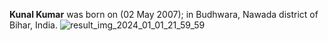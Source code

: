 **Kunal Kumar** was born on (02 May 2007); in Budhwara, Nawada district of Bihar, India.
![result_img_2024_01_01_21_59_59](https://github.com/Kunalkumarxyz/Kunal-Kumar/assets/156519786/69f14dd3-71f6-40bc-9837-24048b88291e)
